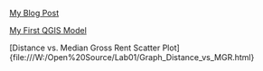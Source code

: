 [My Blog Post](blogpost1.md)

[My First QGIS Model](qgisModel.md)

[Distance vs. Median Gross Rent Scatter Plot]{file:///W:/Open%20Source/Lab01/Graph_Distance_vs_MGR.html}
